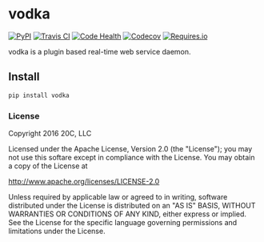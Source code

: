# vodka

[![PyPI](https://img.shields.io/pypi/v/vodka.svg?maxAge=3600)](https://pypi.python.org/pypi/vodka)
[![Travis CI](https://img.shields.io/travis/20c/vodka.svg?maxAge=3600)](https://travis-ci.org/20c/vodka)
[![Code Health](https://landscape.io/github/20c/vodka/master/landscape.svg?style=flat)](https://landscape.io/github/20c/vodka/master)
[![Codecov](https://img.shields.io/codecov/c/github/20c/vodka/master.svg?maxAge=3600)](https://codecov.io/github/20c/vodka)
[![Requires.io](https://img.shields.io/requires/github/20c/vodka.svg?maxAge=3600)](https://requires.io/github/20c/vodka/requirements)

vodka is a plugin based real-time web service daemon.

## Install

```sh
pip install vodka 
```

### License

Copyright 2016 20C, LLC

Licensed under the Apache License, Version 2.0 (the "License");
you may not use this softare except in compliance with the License.
You may obtain a copy of the License at

   http://www.apache.org/licenses/LICENSE-2.0

Unless required by applicable law or agreed to in writing, software
distributed under the License is distributed on an "AS IS" BASIS,
WITHOUT WARRANTIES OR CONDITIONS OF ANY KIND, either express or implied.
See the License for the specific language governing permissions and
limitations under the License.
